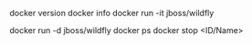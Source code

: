 docker version
docker info
docker run -it jboss/wildfly 

docker run -d jboss/wildfly 
docker ps
docker stop <ID/Name>